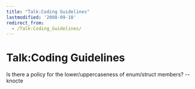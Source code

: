 ```yaml
---
title: "Talk:Coding Guidelines"
lastmodified: '2008-09-18'
redirect_from:
  - /Talk:Coding_Guidelines/
---
```


Talk:Coding Guidelines
======================

Is there a policy for the lower/uppercaseness of enum/struct members? --knocte

